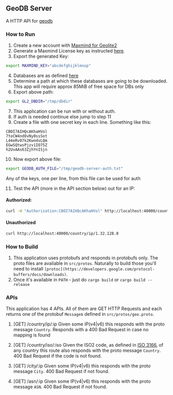 ## GeoDB Server

A HTTP API for [geodb](https://github.com/daimaou92/geodb)

### How to Run

1. Create a new account with
[Maxmind for Geolite2](https://www.maxmind.com/en/geolite2/signup?utm_source=kb&utm_medium=kb-link&utm_campaign=kb-create-account)
2. Generate a Maxmind License key as instructed [here](https://support.maxmind.com/hc/en-us/articles/4407111582235-Generate-a-License-Key).
3. Export the generated Key:
```bash
export MAXMIND_KEY="abcdefghijklmnop"
```
4. Databases are as defined [here](https://github.com/daimaou92/geodb)
5. Determine a path at which these databases are going to be downloaded.
This app will require approx 85MiB of free space for DBs only
6. Export above path:
```bash
export GL2_DBDIR="/tmp/dbdir"
```
7. This application can be run with or without auth.
8. If auth is needed continue else jump to step 11
9. Create a file with one secret key in each line. Something like this:
```text
CBOI7AIHQcAKhaHVol
7toCW4ndOvNy0ssSot
L44eRv07k2KwndvLQm
EGwSQtwsPjzv1IO75Z
h2UvAAs63ZjhYnISjn
```
10. Now export above file:
```bash
export GEODB_AUTH_FILE="/tmp/geodb-server-auth.txt"
```
Any of the keys, one per line, from this file can be used for auth

11. Test the API (more in the API section below) out for an IP:
#### Authorized:
```bash
curl -H "Authorization:CBOI7AIHQcAKhaHVol" http://localhost:40000/country/ip/1.32.128.0
```

#### Unauthorized
```bash
curl http://localhost:40000/country/ip/1.32.128.0
```

### How to Build

1. This application uses protobufs and responds in protobufs only. The proto files are
available in `src/protos`. Naturally to build those you'll need to install
`[protoc](https://developers.google.com/protocol-buffers/docs/downloads)`.
2. Once it's available in `PATH` - just do `cargo build` or `cargo build --release`


### APIs

This application has 4 APIs. All of them are GET HTTP Requests and each returns one
of the protobuf `Message`s defined in `src/protos/geo.proto`.

1. [GET] /country/ip/:ip
Given some IP(v4|v6) this responds with the proto message `Country`.
Responds with a 400 Bad Request in case no mapping is found

2. [GET] /country/iso/:iso
Given the ISO2 code, as defined in [ISO 3166](https://www.iso.org/iso-3166-country-codes.html),
of any country this route also responds with the proto message `Country`.
400 Bad Request if the code is not found.

3. [GET] /city/:ip
Given some IP(v4|v6) this responds with the proto message `City`.
400 Bad Request if not found.

4. [GET] /asn/:ip
Given some IP(v4|v6) this responds with the proto message `ASN`.
400 Bad Request if not found.

